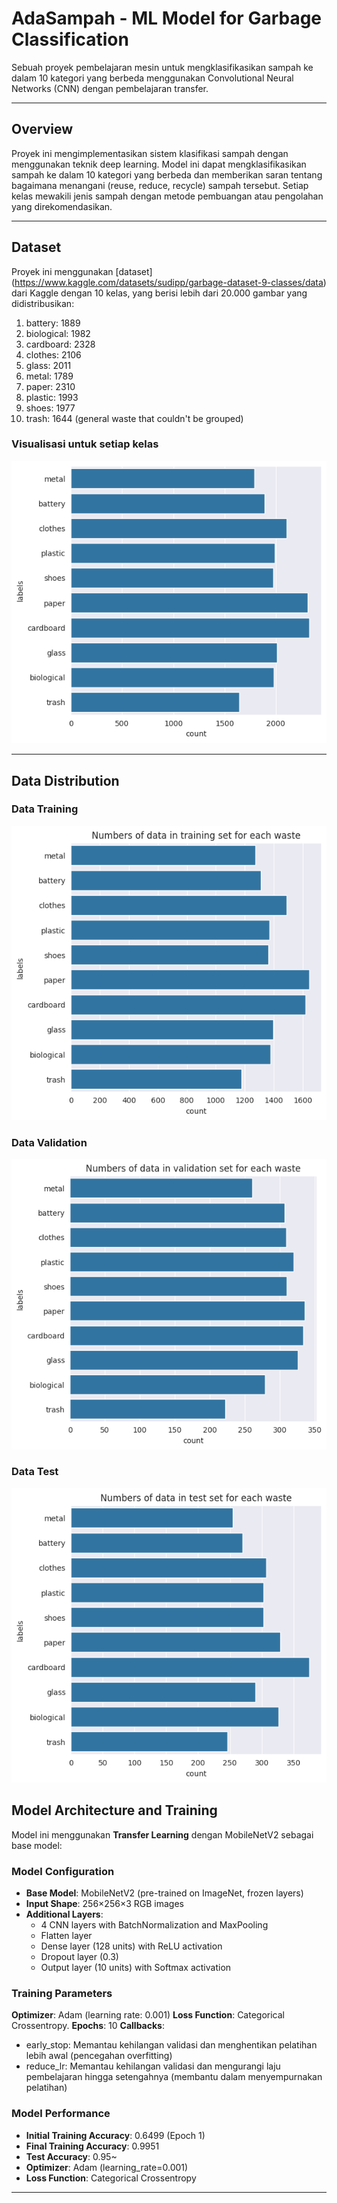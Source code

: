 # AdaSampah - ML Model for Garbage Classification
Sebuah proyek pembelajaran mesin untuk mengklasifikasikan sampah ke dalam 10 kategori yang berbeda menggunakan Convolutional Neural Networks (CNN) dengan pembelajaran transfer. 

---
## Overview
Proyek ini mengimplementasikan sistem klasifikasi sampah dengan menggunakan teknik deep learning. Model ini dapat mengklasifikasikan sampah ke dalam 10 kategori yang berbeda dan memberikan saran tentang bagaimana menangani (reuse, reduce, recycle) sampah tersebut. Setiap kelas mewakili jenis sampah dengan metode pembuangan atau pengolahan yang direkomendasikan.

---
## Dataset

Proyek ini menggunakan [dataset] (https://www.kaggle.com/datasets/sudipp/garbage-dataset-9-classes/data) dari Kaggle dengan 10 kelas, yang berisi lebih dari 20.000 gambar yang didistribusikan:

1. battery: 1889
2. biological: 1982
3. cardboard: 2328
4. clothes: 2106
5. glass: 2011
6. metal: 1789
7. paper: 2310
8. plastic: 1993
9. shoes: 1977
10. trash: 1644 (general waste that couldn't be grouped)

### **Visualisasi untuk setiap kelas**
![classDistribution](/assets/classDistribution.png)


---
## Data Distribution
### Data Training
![dataTraining](/assets/dataTraining.png)
### Data Validation
![dataValidation](/assets/dataValidation.png)
### Data Test
![dataTest](/assets/dataTest.png)


## Model Architecture and Training

Model ini menggunakan **Transfer Learning** dengan MobileNetV2 sebagai base model:

### Model Configuration
- **Base Model**: MobileNetV2 (pre-trained on ImageNet, frozen layers)
- **Input Shape**: 256×256×3 RGB images
- **Additional Layers**:
  - 4 CNN layers with BatchNormalization and MaxPooling
  - Flatten layer
  - Dense layer (128 units) with ReLU activation
  - Dropout layer (0.3)
  - Output layer (10 units) with Softmax activation

### Training Parameters
**Optimizer**: Adam (learning rate: 0.001)
**Loss Function**: Categorical Crossentropy.
**Epochs**: 10
**Callbacks**: 
- early_stop: Memantau kehilangan validasi dan menghentikan pelatihan lebih awal (pencegahan overfitting)
- reduce_lr: Memantau kehilangan validasi dan mengurangi laju pembelajaran hingga setengahnya (membantu dalam menyempurnakan pelatihan)

### Model Performance
- **Initial Training Accuracy**: 0.6499 (Epoch 1)
- **Final Training Accuracy**: 0.9951
- **Test Accuracy**: 0.95~
- **Optimizer**: Adam (learning_rate=0.001)
- **Loss Function**: Categorical Crossentropy

---




